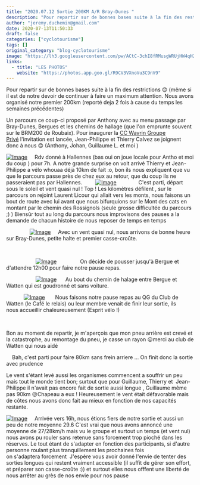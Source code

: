 ```yaml
---
title: "2020.07.12 Sortie 200KM A/R Bray-Dunes "
description: "Pour repartir sur de bonnes bases suite à la fin des restrictions 😊 (même si il est de notre devoir de continuer à faire un maximum attention. Nous avons organisé notre premier 200km (reporté deja 2 fois à cause du temps les semaines précédentes)"
author: "jeremy.duchemin@gmail.com"
date: 2020-07-13T11:50:33
draft: false
categories: ["cyclotourisme"]
tags: []
original_category: "blog-cyclotourisme"
image: "https://lh3.googleusercontent.com/pw/ACtC-3chI8fRMusgWRUjHW4qH2fyjivPoyXQIPl1oKVJJsjylpIp9WfCk-NMws_S0nk-27kZLu00_ryMMhlzmMeaBg0LRf-x-m3NdVIx-VNvG7Z7ijnrqRXQ-0U7ipPcK70zjKFo4MhoqNvZVup4czoXuoBo2A=w1600-h739-no?authuser=0"
links:
  - title: "LES PHOTOS"
    website: "https://photos.app.goo.gl/R9CV3VXnoVu3C9nV9"
---
```


Pour repartir sur de bonnes bases suite à la fin des restrictions&nbsp;😊 (même si il est de notre devoir de continuer à&nbsp;faire un maximum attention.&nbsp;Nous avons organisé notre premier 200km (reporté deja&nbsp;2 fois à cause du temps les semaines précédentes)

<!--more-->

Un parcours ce coup-ci proposé par Anthony avec au menu passage par Bray-Dunes, Bergues et les chemins de hallage&nbsp;(que l'on emprunte souvent sur le BRM200&nbsp;de Roubaix).&nbsp;Pour inaugurer la&nbsp;[CC Wavrin Groupe Privé](https://www.facebook.com/groups/2759915914231978)&nbsp;l'invitation est lancée, Jean-Philippe et Thierry Calvez se joignent donc à&nbsp;nous&nbsp;😊 (Anthony, Johan, Guillaume L. et moi )

[![Image](https://lh3.googleusercontent.com/pw/ACtC-3eCzjCk93CcIalgtcuc4_j71rss54Cv4iYclRG7gn-eRAYM2jZ3n8OjyKke__p2zQZYwzMYkn-SkAH6vQU1Foefk4_NjBMQG2yCdC0ym7GFOzkbdwNmkPKAQKj7NFd_b0sECPEYqoV8BeVx4Zdh0YcCtQ=w1600-h739-no?authuser=0)](https://mail.google.com/mail/u/0?ui=2&amp;ik=05868729ca&amp;attid=0.2&amp;permmsgid=msg-f:1672082285282215703&amp;th=17346dfab9784717&amp;view=fimg&amp;sz=s0-l75-ft&amp;attbid=ANGjdJ_ojKl3eNcp402IZ4RKEouinzGWtRrdzBN2Ct2V3Nj7iA-nbmKunWv9eX63lGz3Po_7DkBE969bpDpfrbBohdehfpFJ4rN_3Pw0XSrfFl7aAi2LSnTNWzRdT0s&amp;disp=emb&amp;realattid=ii_kck4hvc61)
&nbsp;
&nbsp;
Rdv donné à&nbsp;Hallennes (bas oui on joue locale pour Antho et moi du coup ) pour 7h.&nbsp;A notre grande surprise on voit arrivé Thierry et Jean-Philippe a vélo whouaa&nbsp;déjà&nbsp;10km de fait :o, bon ils nous expliquent que vu que le parcours passe près&nbsp;de chez eux au retour, que du coup ils ne passeraient&nbsp;pas par Hallennes.
&nbsp;
&nbsp;
&nbsp;
&nbsp;
[![Image](https://lh3.googleusercontent.com/pw/ACtC-3fp_ohN9MEDgGilkXNSFIkNwE7GaNDoyVImsSKgxWMsH8oVNXpwi8MclouM2cdpcBNSn_qdj4NU89bipSS7vXvyEnPUu9ej5KEbbxo-3_wQulzrLUCwiJDInGG5AWHk4V__lauZPBXsLHAim_hSmwbYtA=w573-h764-no?authuser=0)](https://mail.google.com/mail/u/0?ui=2&amp;ik=05868729ca&amp;attid=0.3&amp;permmsgid=msg-f:1672082285282215703&amp;th=17346dfab9784717&amp;view=fimg&amp;sz=s0-l75-ft&amp;attbid=ANGjdJ9XKTCSWJXbqI21ten_mmzHBFyUAlaSsmRLCFAWiiR5cijX0Pu-B6-FnR13rxt48nPtM-qK_-vy3itY3CIwaTQ2wte2zYU1xLNi5FsxMKPtMvC0a6gSu4k7Eig&amp;disp=emb&amp;realattid=ii_kck4ieao2)
&nbsp;
&nbsp;
&nbsp;
&nbsp;
&nbsp;
&nbsp;
&nbsp;
C'est parti, départ sous le soleil et vent quasi nul ! Top ! Les kilomètres&nbsp;défilent , sur le parcours on rejoint&nbsp;Laurent Licour qui allait vers les monts, nous faisons un bout de route avec lui avant que nous bifurquions&nbsp;sur le Mont des cats en montant par le chemin des Rossignols (seule grosse difficultée du parcours ;) )
Biensûr tout au long du parcours nous improvisons&nbsp;des pauses a la demande de chacun histoire de nous reposer de temps en temps

&nbsp;
&nbsp;
&nbsp;
&nbsp;
&nbsp;
&nbsp;
&nbsp;
&nbsp;
[![Image](https://lh3.googleusercontent.com/pw/ACtC-3chI8fRMusgWRUjHW4qH2fyjivPoyXQIPl1oKVJJsjylpIp9WfCk-NMws_S0nk-27kZLu00_ryMMhlzmMeaBg0LRf-x-m3NdVIx-VNvG7Z7ijnrqRXQ-0U7ipPcK70zjKFo4MhoqNvZVup4czoXuoBo2A=w1600-h739-no?authuser=0)](https://mail.google.com/mail/u/0?ui=2&amp;ik=05868729ca&amp;attid=0.5&amp;permmsgid=msg-f:1672082285282215703&amp;th=17346dfab9784717&amp;view=fimg&amp;sz=s0-l75-ft&amp;attbid=ANGjdJ9_5ZFN7haQAUsRZ_3_2_UH538iNmgt2tfTqESd_3eO11PPNBn3ozde-LdThUTbKokQat46vnNUIBFVrxrSx7qzpLjQWXPDkJGy8qXgKL9yeZNwyJDACWFq0IE&amp;disp=emb&amp;realattid=ii_kck4kaom4)
&nbsp;
&nbsp;
Avec un vent quasi nul, nous arrivons de bonne heure sur Bray-Dunes, petite halte et premier casse-croûte.

&nbsp;

&nbsp;
&nbsp;
&nbsp;
&nbsp;
&nbsp;
&nbsp;
&nbsp;
&nbsp;
&nbsp;
&nbsp;
[![Image](https://lh3.googleusercontent.com/pw/ACtC-3dC7bpN71nrynmM7STC3k8gbhfhtgd3Zo7yW0h5UR0s63KNy1czSZsGG2IoZ8wMh3r98GqSnR_NNa8C6vodoQQUgdHa2HUX-IW6DLxqMb3xl7_aSlqpMtcjHOTuEbVb-ErR8iSYswYEsMknbD6JhLuUow=w573-h764-no?authuser=0)](https://mail.google.com/mail/u/0?ui=2&amp;ik=05868729ca&amp;attid=0.6&amp;permmsgid=msg-f:1672082285282215703&amp;th=17346dfab9784717&amp;view=fimg&amp;sz=s0-l75-ft&amp;attbid=ANGjdJ_10JYB68rt9qIJ2JymDkY9Q_b5Ut1Oo1FkUOIF676pdN0zfJK3lrn-SZGe2nq6M1BjnHOiwbL3HEyhUUJLUfT7l2PaFELvb8xXhVYXM2LOWgZ0bDZISX1nY_w&amp;disp=emb&amp;realattid=ii_kck4l9v35)
&nbsp;
&nbsp;
&nbsp;
&nbsp;&nbsp;
&nbsp;
&nbsp;
&nbsp;
On décide de pousser jusqu'à&nbsp;Bergue et d'attendre 12h00 pour faire notre pause repas.
&nbsp;
&nbsp;
&nbsp;
&nbsp;
&nbsp;
&nbsp;
&nbsp;
&nbsp;
&nbsp;
&nbsp;
&nbsp;
&nbsp;
&nbsp;
&nbsp;
&nbsp;

&nbsp;
&nbsp;
&nbsp;
&nbsp;
&nbsp;
&nbsp;
&nbsp;
&nbsp;
&nbsp;
&nbsp;
[![Image](https://lh3.googleusercontent.com/pw/ACtC-3fUiy32HDcUDCdigdvdjdWqEsmDM7PpSfs_bzrQ59DLMF3bE7_pWnNpyiLazFoqT5yLptMTm8II0HmOIOBx-tpyc1uTAn-1o_A0ZU654fowoBrvo3Ea3u9oR506ef7A4s_tWakP8M5KorvMseJkYdYDKg=w1600-h739-no?authuser=0)](IMG_20200712_111802.jpg)
&nbsp;
&nbsp;&nbsp;
Au bout du chemin de halage entre Bergue et Watten qui est goudronné&nbsp;et sans voiture.

&nbsp;
&nbsp;
&nbsp;
&nbsp;
&nbsp;
&nbsp;
[![Image](https://lh3.googleusercontent.com/pw/ACtC-3fjhg6-GIFLE2p6Yhn6VTkKSW1Y_y9c0buNJ4eMR1Em-P7hvYKmTQMt7NmAgwbuqI7h3Eqg6aTd2LqK07Jk_YVCOOEf6QWtnjjf4FUhgbsr6gM-cCS331aXe6uwp0pr8E4QKWgEiW3BLhR1QhAqb8CGRA=w1600-h739-no?authuser=0)](https://lh3.googleusercontent.com/pw/ACtC-3fjhg6-GIFLE2p6Yhn6VTkKSW1Y_y9c0buNJ4eMR1Em-P7hvYKmTQMt7NmAgwbuqI7h3Eqg6aTd2LqK07Jk_YVCOOEf6QWtnjjf4FUhgbsr6gM-cCS331aXe6uwp0pr8E4QKWgEiW3BLhR1QhAqb8CGRA=w1600-h739-no?authuser=0)
&nbsp;
&nbsp;
&nbsp;
Nous faisons notre pause repas au QG du Club de Watten (le Café le relais) ou leur membre venait de finir leur sortie, ils nous&nbsp;accueillir&nbsp;chaleureusement&nbsp;(Esprit vélo !)

&nbsp;
&nbsp;
&nbsp;

Bon au moment de repartir, je m'aperçois&nbsp;que mon pneu arrière&nbsp;est crevé et la catastrophe, au remontage du pneu, je casse un rayon 😒merci au club de Watten qui nous aidé

&nbsp;
&nbsp;
Bah, c'est parti pour faire 80km sans&nbsp;frein arriere ... On finit donc la sortie avec prudence

Le vent s'étant&nbsp;levé aussi les organismes commencent a&nbsp;souffrir un peu mais tout le monde tient bon; surtout que pour Guillaume, Thierry et&nbsp; Jean-Philippe il n'avait pas encore fait de sortie aussi longue , Guillaume même pas 90km 😖Chapeau a eux !
Heureusement le vent était&nbsp;défavorable&nbsp;mais de côtes nous avons donc fait au mieux en fonction de nos capacités restante.

[![Image](https://lh3.googleusercontent.com/pw/ACtC-3dD9gEn7RzFyJgVHNMmMKiN_F1cz5CYsjIMtFn1NybRpBwqtOGoSYhOiakqTTQneDnQMtgZk9aYBRxe85C0Mze1TZQ8_RFLRW2UntocuZLLlG9qGn3lx5RozCqUC_nAiFN99xtLsQxtQG7zHJElv_1vAg=w353-h764-no?authuser=0)](https://mail.google.com/mail/u/0?ui=2&amp;ik=05868729ca&amp;attid=0.1&amp;permmsgid=msg-f:1672082285282215703&amp;th=17346dfab9784717&amp;view=fimg&amp;sz=s0-l75-ft&amp;attbid=ANGjdJ-ohwZmituv8C4G6v0VrqnkYFaMl50qtnHjHtM_SYOHOG_H1VoFRQrAyHJ6IM2FX1L-M0o9Sae42g_swm_Kob-4p34yYf2MBrGx_-0PzAkD4ZLbINc8Xh9adX0&amp;disp=emb&amp;realattid=ii_kck4gdob0)
&nbsp;
&nbsp;
Arrivée vers 16h, nous étions&nbsp;fiers de notre sortie et aussi un peu de notre moyenne 29.6
C'est vrai que nous avons annoncé une moyenne de 27/28km/h mais vu le groupe et surtout un temps (et vent nul) nous avons pu rouler sans retenue sans forcement&nbsp;trop pioché dans les réserves.
Le tout étant&nbsp;de s'adapter en fonction des participants, si d'autre personne roulant plus tranquillement les prochaines fois on&nbsp;s'adaptera&nbsp;forcement&nbsp;
J'espère&nbsp;vous avoir donné l'envie de tenter des sorties longues qui restent vraiment accessible (il suffit de gérer&nbsp;son effort, et préparer son casse-croûte&nbsp;:)) et surtout elles nous offfent une liberté de nous arrêter au grès&nbsp;de nos envie pour nos pause&nbsp;

&nbsp;